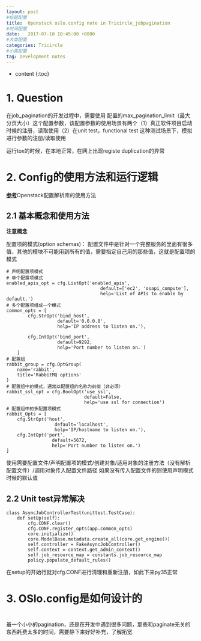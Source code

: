 ```yaml
---
layout: post
#标题配置
title:  Openstack oslo.config note in Tricircle_jobpagination
#时间配置
date:   2017-07-10 10:45:00 +0800
#大类配置
categories: Tricircle
#小类配置
tag: Development notes
---
```


* content
{:toc}

# 1. Question
在job_pagination的开发过程中，需要使用 配置的max_pagination_limit（最大分页大小）这个配置参数，该配置参数的使用场景有两个（1）真正软件项目启动时候的注册，读取使用（2）在unit test，functional test
这种测试场景下，模拟进行参数的注册/读取使用

运行tox的时候，在本地正常，在网上出现registe duplication的异常

# 2. Config的使用方法和运行逻辑
[**参考**](http://www.cnblogs.com/Security-Darren/p/3854797.html)Openstack配置解析库的使用方法
## 2.1 基本概念和使用方法
**注意概念**

配置项的模式(option schemas)： 配置文件中是针对一个完整服务的里面有很多值，其他的模块不可能用到所有的值，需要指定自己用的那些值，这就是配置项的模式
```
# 声明配置项模式
# 单个配置项模式
enabled_apis_opt = cfg.ListOpt('enabled_apis',
                                   default=['ec2', 'osapi_compute'],
                                   help='List of APIs to enable by default.')
# 多个配置项组成一个模式
common_opts = [
        cfg.StrOpt('bind_host',
                   default='0.0.0.0',
                   help='IP address to listen on.'),
                
        cfg.IntOpt('bind_port',
                   default=9292,
                   help='Port number to listen on.')
    ]
# 配置组
rabbit_group = cfg.OptGroup(
    name='rabbit',
    title='RabbitMQ options'
)
# 配置组中的模式，通常以配置组的名称为前缀（非必须）
rabbit_ssl_opt = cfg.BoolOpt('use_ssl',
                             default=False,
                             help='use ssl for connection')
# 配置组中的多配置项模式
rabbit_Opts = [
    cfg.StrOpt('host',
                  default='localhost',
                  help='IP/hostname to listen on.'),
    cfg.IntOpt('port',
                 default=5672,
                 help='Port number to listen on.')
]
```
使用需要配置文件/声明配置项的模式/创建对象/适用对象的注册方法（没有解析配置文件）/调用对象传入配置文件路径
如果没有传入配置文件的则使用声明模式时候的默认值

## 2.2 Unit test异常解决
```buildoutcfg
class AsyncJobControllerTest(unittest.TestCase):
    def setUp(self):
        cfg.CONF.clear()
        cfg.CONF.register_opts(app.common_opts)
        core.initialize()
        core.ModelBase.metadata.create_all(core.get_engine())
        self.controller = FakeAsyncJobController()
        self.context = context.get_admin_context()
        self.job_resource_map = constants.job_resource_map
        policy.populate_default_rules()

```
在setup的开始行就对cfg.CONF进行清理和重新注册，如此下来py35正常

# 3. OSlo.config是如何设计的


#
虽一个小小的pagination，还是在开发中遇到很多问题，那些和paginate无关的东西耗费太多的时间，需要静下来好好补充，了解拓宽
